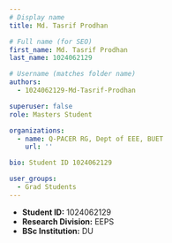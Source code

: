 ```yaml
---
# Display name
title: Md. Tasrif Prodhan

# Full name (for SEO)
first_name: Md. Tasrif Prodhan
last_name: 1024062129

# Username (matches folder name)
authors:
  - 1024062129-Md-Tasrif-Prodhan

superuser: false
role: Masters Student

organizations:
  - name: Q-PACER RG, Dept of EEE, BUET
    url: ''

bio: Student ID 1024062129

user_groups:
  - Grad Students
---
```


* **Student ID:** 1024062129
* **Research Division:** EEPS
* **BSc Institution:** DU
